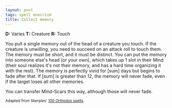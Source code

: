 ```yaml
---
layout: post
tags: spell oneirism
title: Collect memory
---
```

<b>D:</b> Varies <b>T:</b> Creature <b>R:</b> Touch

You pull a single memory out of the head of a creature you touch. If the creature is unwilling, you need to succeed on an attack roll to touch them. The memory must be short, and it must be distinct. You can put the memory into someone else's head (or your own), which takes up 1 slot in their Mind (their soul realizes it's not their memory, and has a hard time organizing it with the rest). The memory is perfectly vivid for [sum] days but begins to fade after that. If [sum] is greater than 12, the memory will never fade, even if the target loses all other memories.

You can transfer Mind-Scars this way, although those will never fade.

<small>Adapted from Skerples' [100 Orthodox spells](https://coinsandscrolls.blogspot.com/2017/03/osr-100-orthodox-spells.html).</small>
